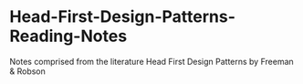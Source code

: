 # Head-First-Design-Patterns-Reading-Notes
Notes comprised from the literature Head First Design Patterns by Freeman &amp; Robson
